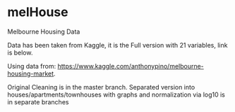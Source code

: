 # melHouse
Melbourne Housing Data

Data has been taken from Kaggle, it is the Full version with 21 variables, link is below.

Using data from: https://www.kaggle.com/anthonypino/melbourne-housing-market.  

Original Cleaning is in the master branch.
Separated version into houses/apartments/townhouses with graphs and normalization via log10 is in separate branches


